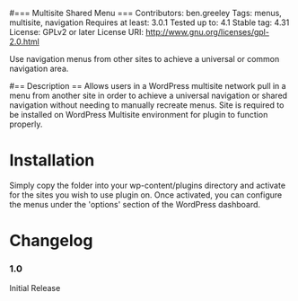 #=== Multisite Shared Menu ===
Contributors: ben.greeley
Tags: menus, multisite, navigation
Requires at least: 3.0.1
Tested up to: 4.1
Stable tag: 4.31
License: GPLv2 or later
License URI: http://www.gnu.org/licenses/gpl-2.0.html

Use navigation menus from other sites to achieve a universal or common navigation area.

#== Description ==
Allows users in a WordPress multisite network pull in a menu from another site in order to achieve a universal navigation or shared navigation without needing to manually recreate menus. Site is required to be installed on WordPress Multisite environment for plugin to function properly.

# Installation
Simply copy the folder into your wp-content/plugins directory and activate for the sites you wish to use plugin on. Once activated, you can configure the menus under the 'options' section of the WordPress dashboard.

# Changelog
<h3>1.0</h3>
Initial Release
